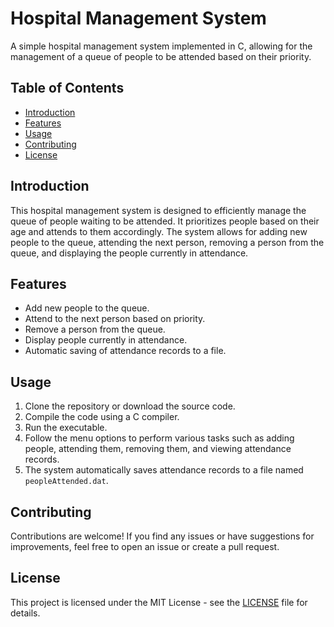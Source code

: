 # Hospital Management System

A simple hospital management system implemented in C, allowing for the management of a queue of people to be attended based on their priority.

## Table of Contents

- [Introduction](#introduction)
- [Features](#features)
- [Usage](#usage)
- [Contributing](#contributing)
- [License](#license)

## Introduction

This hospital management system is designed to efficiently manage the queue of people waiting to be attended. It prioritizes people based on their age and attends to them accordingly. The system allows for adding new people to the queue, attending the next person, removing a person from the queue, and displaying the people currently in attendance.

## Features

- Add new people to the queue.
- Attend to the next person based on priority.
- Remove a person from the queue.
- Display people currently in attendance.
- Automatic saving of attendance records to a file.

## Usage

1. Clone the repository or download the source code.
2. Compile the code using a C compiler.
3. Run the executable.
4. Follow the menu options to perform various tasks such as adding people, attending them, removing them, and viewing attendance records.
5. The system automatically saves attendance records to a file named `peopleAttended.dat`.

## Contributing

Contributions are welcome! If you find any issues or have suggestions for improvements, feel free to open an issue or create a pull request.

## License

This project is licensed under the MIT License - see the [LICENSE](LICENSE) file for details.
